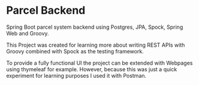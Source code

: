 # Parcel Backend

Spring Boot parcel system backend using Postgres, JPA, Spock, Spring Web and Groovy. <p>
This Project was created for learning more about writing REST APIs with Groovy combined with Spock as the testing framework. <p>
To provide a fully functional UI the project can be extended with Webpages using thymeleaf for example. However, because this was just a quick experiment for learning purposes I used it with Postman.
